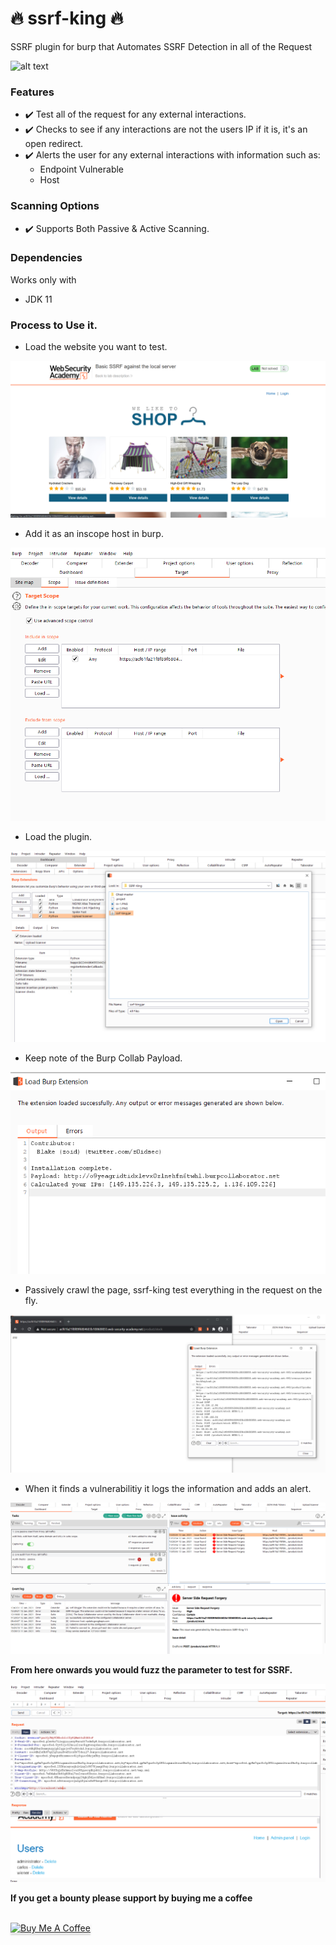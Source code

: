 # 🔥 ssrf-king 🔥
SSRF plugin for burp that Automates SSRF Detection in all of the Request

![alt text](https://image.flaticon.com/icons/png/128/1320/1320457.png)

### Features

* ✔️ Test all of the request for any external interactions.
* ✔️ Checks to see if any interactions are not the users IP if it is, it's an open redirect.
* ✔️ Alerts the user for any external interactions with information such as:
  - Endpoint Vulnerable
  - Host
  
### Scanning Options

* ✔️ Supports Both Passive & Active Scanning.

### Dependencies

Works only with
* JDK 11

### Process to Use it.

* Load the website you want to test.

![GitHub Logo](ss-1.PNG)

* Add it as an inscope host in burp.

![GitHub Logo](ss-2.PNG)

* Load the plugin.

![GitHub Logo](ss-3.PNG)

* Keep note of the Burp Collab Payload.

![GitHub Logo](ss-4.PNG)

* Passively crawl the page, ssrf-king test everything in the request on the fly.

![GitHub Logo](ssf-5.PNG)

* When it finds a vulnerabilitiy it logs the information and adds an alert.

![GitHub Logo](ssrf-6.PNG)


**From here onwards you would fuzz the parameter to test for SSRF.**

![GitHub Logo](ssrf-7.PNG)



**If you get a bounty please support by buying me a coffee**

<br>
<a href="https://www.buymeacoffee.com/krypt0mux" target="_blank"><img src="https://www.buymeacoffee.com/assets/img/custom_images/orange_img.png" alt="Buy Me A Coffee" style="height: 41px !important;width: 174px !important;box-shadow: 0px 3px 2px 0px rgba(190, 190, 190, 0.5) !important;-webkit-box-shadow: 0px 3px 2px 0px rgba(190, 190, 190, 0.5) !important;" ></a>
